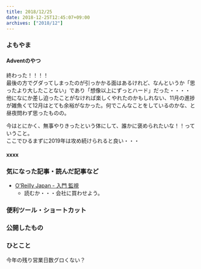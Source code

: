 ```yaml
---
title: 2018/12/25
date: 2018-12-25T12:45:07+09:00
archives: ["2018/12"]
---
```

### よもやま
#### Adventのやつ
終わった！！！！  
最後の方でグダってしまったのが引っかかる面はあるけれど、なんというか「思ったより大したことない」であり「想像以上にずっとハード」だった・・・・  
他になにか差し迫ったことがなければ楽しくやれたのかもしれない、11月の進捗が雑魚くて12月はとても余裕がなかった。何でこんなことをしているのかな、と昼夜問わず思ったものの。  

今はとにかく、無事やりきったという体にして、誰かに褒められたいな！！っていうこと。  
ここでひるまずに2019年は攻め続けられると良い・・・

#### xxxx

### 気になった記事・読んだ記事など
* [O'Reilly Japan \- 入門 監視](https://www.oreilly.co.jp/books/9784873118642/)
    * 読むか・・・会社に買わせよう。

### 便利ツール・ショートカット

### 公開したもの

### ひとこと
今年の残り営業日数グロくない？